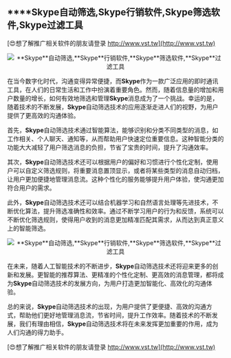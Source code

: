 ## ****Skype**自动筛选,**Skype**行销软件,**Skype**筛选软件,**Skype**过滤工具**

[😍想了解推广相关软件的朋友请登录 http://www.vst.tw](http://www.vst.tw)

 <center><img src="https://vst.tw/MP4/tuiguang/png/7.png" alt="**Skype**自动筛选,**Skype**行销软件,**Skype**筛选软件,**Skype**过滤工具"></center>

在当今数字化时代，沟通变得异常便捷，而**Skype**作为一款广泛应用的即时通讯工具，在人们的日常生活和工作中扮演着重要角色。然而，随着信息量的增加和用户数量的增长，如何有效地筛选和管理**Skype**消息成为了一个挑战。幸运的是，随着技术的不断发展，**Skype**自动筛选技术的应用逐渐走进人们的视野，为用户提供了更高效的沟通体验。

首先，**Skype**自动筛选技术通过智能算法，能够识别和分类不同类型的消息，如工作相关、个人聊天、通知等，从而帮助用户快速定位重要信息。这种智能分类的功能大大减轻了用户筛选消息的负担，节省了宝贵的时间，提升了沟通效率。

其次，**Skype**自动筛选技术还可以根据用户的偏好和习惯进行个性化定制，使用户可以自定义筛选规则，将重要消息置顶显示，或者将某些类型的消息自动归档，让用户更加便捷地管理消息流。这种个性化的服务能够提升用户体验，使沟通更加符合用户的需求。

此外，**Skype**自动筛选技术还可以结合机器学习和自然语言处理等先进技术，不断优化算法，提升筛选准确性和效率。通过不断学习用户的行为和反馈，系统可以不断优化筛选规则，使得用户收到的消息更加精准匹配其需求，从而达到真正意义上的智能筛选。

 <center><img src="https://vst.tw/MP4/tuiguang/png/2.png" alt="**Skype**自动筛选,**Skype**行销软件,**Skype**筛选软件,**Skype**过滤工具"></center>

在未来，随着人工智能技术的不断进步，**Skype**自动筛选技术还将迎来更多的创新和发展。更智能的推荐算法、更精准的个性化定制、更高效的消息管理，都将成为**Skype**自动筛选技术的发展方向，为用户打造更加智能化、高效化的沟通体验。

总的来说，**Skype**自动筛选技术的出现，为用户提供了更便捷、高效的沟通方式，帮助他们更好地管理消息流，节省时间，提升工作效率。随着技术的不断发展，我们有理由相信，**Skype**自动筛选技术将在未来发挥更加重要的作用，成为人们沟通的得力助手。

[😍想了解推广相关软件的朋友请登录 http://www.vst.tw](http://www.vst.tw)



